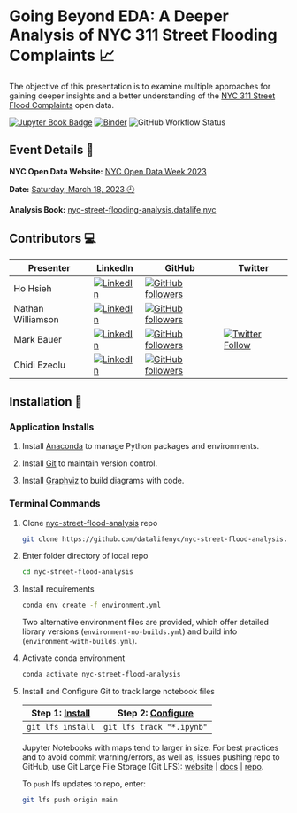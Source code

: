 # Going Beyond EDA: A Deeper Analysis of NYC 311 Street Flooding Complaints 📈

The objective of this presentation is to examine multiple approaches for gaining deeper insights and a better understanding of the [NYC 311 Street Flood Complaints](https://data.cityofnewyork.us/Social-Services/311-Service-Requests-from-2010-to-Present/erm2-nwe9) open data.

[![Jupyter Book Badge](https://jupyterbook.org/badge.svg)](https://nyc-street-flooding-analysis.datalife.nyc) [![Binder](https://mybinder.org/badge_logo.svg)](https://mybinder.org/v2/gh/datalifenyc/nyc-street-flooding-analysis/main?labpath=analysis-book%2F) ![GitHub Workflow Status](https://img.shields.io/github/actions/workflow/status/datalifenyc/nyc-street-flooding-analysis/github-actions-upload-to-gcp-storage.yml)

## Event Details 📅

__NYC Open Data Website:__ [NYC Open Data Week 2023](https://www.open-data.nyc/)

__Date:__ [Saturday, March 18, 2023 🕘](https://nycsodata23.sched.com/)

__Analysis Book:__ [nyc-street-flooding-analysis.datalife.nyc](https://nyc-street-flooding-analysis.datalife.nyc)

## Contributors 💻

| Presenter | LinkedIn | GitHub | Twitter |
| --------- | -------- | ------ | ------- |
| Ho Hsieh | [![LinkedIn](https://img.shields.io/badge/LinkedIn-blue?style=flat&logo=linkedin&labelColor=blue)](https://www.linkedin.com/in/hohsieh) | [![GitHub followers](https://img.shields.io/github/followers/hohsieh?style=social)](https://github.com/hohsieh) | |
| Nathan Williamson | [![LinkedIn](https://img.shields.io/badge/LinkedIn-blue?style=flat&logo=linkedin&labelColor=blue)](https://www.linkedin.com/in/nathan-williamson-b0a15a122) | [![GitHub followers](https://img.shields.io/github/followers/nateswill?style=social)](https://github.com/nateswill) | |
| Mark Bauer | [![LinkedIn](https://img.shields.io/badge/LinkedIn-blue?style=flat&logo=linkedin&labelColor=blue)](https://www.linkedin.com/in/markebauer) | [![GitHub followers](https://img.shields.io/github/followers/mebauer?style=social)](https://github.com/mebauer) | [![Twitter Follow](https://img.shields.io/twitter/follow/markbauerwater?style=social)](https://twitter.com/markbauerwater) |
| Chidi Ezeolu | [![LinkedIn](https://img.shields.io/badge/LinkedIn-blue?style=flat&logo=linkedin&labelColor=blue)](https://www.linkedin.com/in/chidi-ezeolu-411b0856) | [![GitHub followers](https://img.shields.io/github/followers/datalifenyc?style=social)](https://github.com/datalifenyc)| |

## Installation 💽

### Application Installs

1. Install [Anaconda](https://docs.anaconda.com/anaconda/install/index.html) to manage Python packages and environments.

2. Install [Git](https://git-scm.com/book/en/v2/Getting-Started-Installing-Git) to maintain version control.

3. Install [Graphviz](https://graphviz.gitlab.io/download/) to build diagrams with code.

### Terminal Commands

1. Clone [nyc-street-flood-analysis](https://github.com/datalifenyc/nyc-street-flood-analysis) repo

    ```bash
    git clone https://github.com/datalifenyc/nyc-street-flood-analysis.git
    ```

2. Enter folder directory of local repo

    ```bash
    cd nyc-street-flood-analysis
    ```

3. Install requirements

    ```bash
    conda env create -f environment.yml
    ```

    Two alternative environment files are provided, which offer detailed library versions (`environment-no-builds.yml`) and build info (`environment-with-builds.yml`).

4. Activate conda environment

    ```bash
    conda activate nyc-street-flood-analysis
    ```

5. Install and Configure Git to track large notebook files

    | Step 1: [Install](https://docs.github.com/en/repositories/working-with-files/managing-large-files/installing-git-large-file-storage)   | Step 2: [Configure](https://docs.github.com/en/repositories/working-with-files/managing-large-files/configuring-git-large-file-storage)         |
    | ----------------- | ------------------------- |
    | `git lfs install` | `git lfs track "*.ipynb"` |

    Jupyter Notebooks with maps tend to larger in size. For best practices and to avoid commit warning/errors, as well as, issues pushing repo to GitHub,
    use Git Large File Storage (Git LFS): [website](https://git-lfs.com/) | [docs](https://docs.github.com/en/repositories/working-with-files/managing-large-files) | [repo](https://github.com/git-lfs/git-lfs).

    To `push` lfs updates to repo, enter:

    ```bash
    git lfs push origin main
    ```

